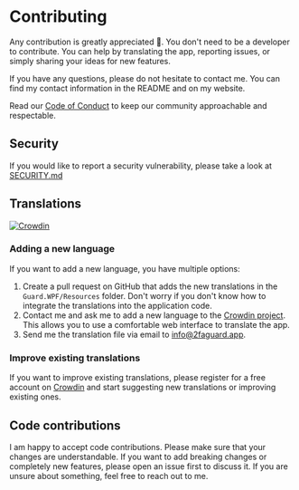 # Contributing

Any contribution is greatly appreciated 🥳. You don't need to be a developer to contribute. You can help by translating the app, reporting issues, or simply sharing your ideas for new features.

If you have any questions, please do not hesitate to contact me. You can find my contact information in the README and on my website.

Read our [Code of Conduct](CODE_OF_CONDUCT.md) to keep our community approachable and respectable.

## Security

If you would like to report a security vulnerability, please take a look at [SECURITY.md](SECURITY.md)

## Translations

[![Crowdin](https://badges.crowdin.net/2faguard/localized.svg)](https://translate.2faguard.app)

### Adding a new language

If you want to add a new language, you have multiple options:

1. Create a pull request on GitHub that adds the new translations in the `Guard.WPF/Resources` folder. Don't worry if you don't know how to integrate the translations into the application code.
2. Contact me and ask me to add a new language to the [Crowdin project](https://translate.2faguard.app). This allows you to use a comfortable web interface to translate the app.
3. Send me the translation file via email to [info@2faguard.app](mailto:info@2faguard.app).

### Improve existing translations

If you want to improve existing translations, please register for a free account on [Crowdin](https://translate.2faguard.app) and start suggesting new translations or improving existing ones.

## Code contributions

I am happy to accept code contributions. Please make sure that your changes are understandable.
If you want to add breaking changes or completely new features, please open an issue first to discuss it.
If you are unsure about something, feel free to reach out to me.
